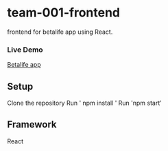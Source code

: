 # team-001-frontend
frontend for betalife app using React. 

### Live Demo ###
[Betalife app](betalife-frontend.netlify.app) 

## Setup ##
Clone the repository
Run ' npm install ' 
Run 'npm start' 

## Framework ##
React
